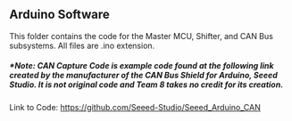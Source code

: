 Arduino Software
---------
This folder contains the code for the Master MCU, Shifter, and CAN Bus subsystems. All files are .ino extension.

##### _*Note: CAN Capture Code is example code found at the following link created by the manufacturer of the CAN Bus Shield for Arduino, Seeed Studio. It is not original code and Team 8 takes no credit for its creation._
Link to Code: https://github.com/Seeed-Studio/Seeed_Arduino_CAN
